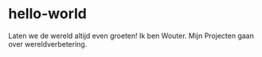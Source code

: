 # hello-world
Laten we de wereld altijd even groeten!
Ik ben Wouter.
Mijn Projecten gaan over wereldverbetering.
